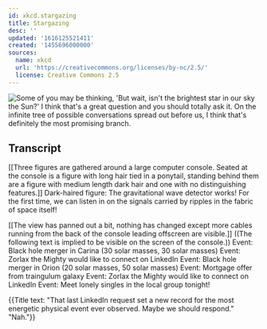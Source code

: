 ```yaml
---
id: xkcd.stargazing
title: Stargazing
desc: ''
updated: '1616125521411'
created: '1455696000000'
sources:
  name: xkcd
  url: 'https://creativecommons.org/licenses/by-nc/2.5/'
  license: Creative Commons 2.5
---
```

![Some of you may be thinking, 'But wait, isn't the brightest star in our sky the Sun?' I think that's a great question and you should totally ask it. On the infinite tree of possible conversations spread out before us, I think that's definitely the most promising branch.](https://imgs.xkcd.com/comics/stargazing.png)

## Transcript
[[Three figures are gathered around a large computer console. Seated at the console is a figure with long hair tied in a ponytail, standing behind them are a figure with medium length dark hair and one with no distinguishing features.]]
Dark-haired figure: The gravitational wave detector works! For the first time, we can listen in on the signals carried by ripples in the fabric of space itself!

[[The view has panned out a bit, nothing has changed except more cables running from the back of the console leading offscreen are visible.]]
((The following text is implied to be visible on the screen of the console.))
Event: Black hole merger in Carina (30 solar masses, 30 solar masses)
Event: Zorlax the Mighty would like to connect on LinkedIn
Event: Black hole merger in Orion (20 solar masses, 50 solar masses)
Event: Mortgage offer from traingulum galaxy
Event: Zorlax the Mighty would like to connect on LinkedIn
Event: Meet lonely singles in the local group tonight!

{{Title text: "That last LinkedIn request set a new record for the most energetic physical event ever observed. Maybe we should respond." "Nah."}}
